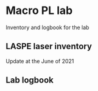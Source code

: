 # Macro PL lab
Inventory and logbook for the lab

## LASPE laser inventory
Update at the June of 2021


## Lab logbook
